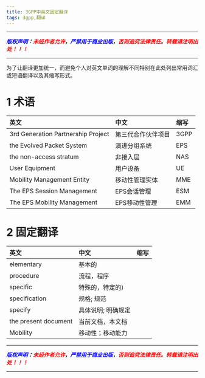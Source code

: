 ```yaml
---
title: 3GPP中英文固定翻译
tags: 3gpp,翻译
---
```



------

***<font color=blue>版权声明</font>：<font color=red>未经作者允许</font>，<font color=blue>严禁用于商业出版</font>，<font color=red>否则追究法律责任。转载请注明出处！！！</font>***

------

为了让翻译更加统一，而避免个人对英文单词的理解不同特别在此处列出常用词汇或短语翻译以及其缩写形式。

# 1 术语
|英文|中文|缩写|
|:--|:--|:--|
|3rd Generation Partnership Project|第三代合作伙伴项目|3GPP|
| the Evolved Packet System|演进分组系统|EPS|
|the non-access stratum |非接入层|NAS|
|User Equipment|用户设备|UE|
|Mobility Management Entity|移动性管理实体|MME|
|The EPS Session Management|EPS会话管理| ESM|
|The EPS Mobility Management|EPS移动性管理| EMM |
# 2 固定翻译
|英文|中文|缩写|
|:--|:--|:--|
|elementary |基本的|
|procedure |流程，程序|
|specific | 特殊的，特定的)|
|specification|规格; 规范|
|specify |具体说明; 明确规定|
|the present document|当前文档，本文档|
|Mobility |移动性；移动能力|





------

***<font color=blue>版权声明</font>：<font color=red>未经作者允许</font>，<font color=blue>严禁用于商业出版</font>，<font color=red>否则追究法律责任。转载请注明出处！！！</font>***

------
